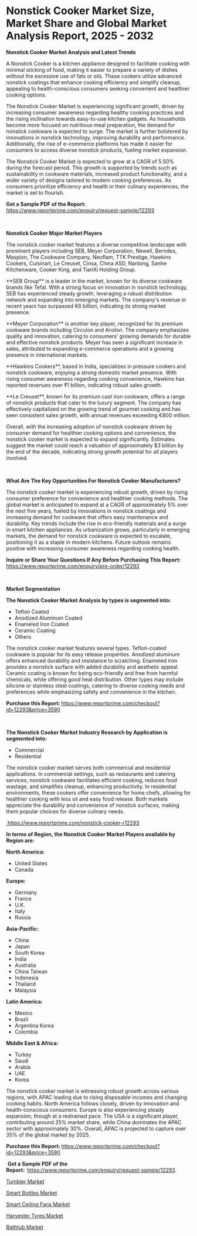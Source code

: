 <p><h1>Nonstick Cooker Market Size, Market Share and Global Market Analysis Report, 2025 - 2032</h1></p><p><strong>Nonstick Cooker Market Analysis and Latest Trends</strong></p>
<p><p>A Nonstick Cooker is a kitchen appliance designed to facilitate cooking with minimal sticking of food, making it easier to prepare a variety of dishes without the excessive use of fats or oils. These cookers utilize advanced nonstick coatings that enhance cooking efficiency and simplify cleanup, appealing to health-conscious consumers seeking convenient and healthier cooking options.</p><p>The Nonstick Cooker Market is experiencing significant growth, driven by increasing consumer awareness regarding healthy cooking practices and the rising inclination towards easy-to-use kitchen gadgets. As households become more focused on nutritious meal preparation, the demand for nonstick cookware is expected to surge. The market is further bolstered by innovations in nonstick technology, improving durability and performance. Additionally, the rise of e-commerce platforms has made it easier for consumers to access diverse nonstick products, fueling market expansion.</p><p>The Nonstick Cooker Market is expected to grow at a CAGR of 5.50% during the forecast period. This growth is supported by trends such as sustainability in cookware materials, increased product functionality, and a wider variety of designs tailored to modern cooking preferences. As consumers prioritize efficiency and health in their culinary experiences, the market is set to flourish.</p></p>
<p><strong>Get a Sample PDF of the Report:&nbsp;</strong> <a href="https://www.reportprime.com/enquiry/request-sample/12293?utm_campaign=1870&utm_medium=2&utm_source=Github&utm_content=ia&utm_term=18032025&utm_id=nonstick-cooker">https://www.reportprime.com/enquiry/request-sample/12293</a></p>
<p>&nbsp;</p>
<p><strong>Nonstick Cooker Major Market Players</strong></p>
<p><p>The nonstick cooker market features a diverse competitive landscape with prominent players including SEB, Meyer Corporation, Newell, Berndes, Maspion, The Cookware Company, Neoflam, TTK Prestige, Hawkins Cookers, Cuisinart, Le Creuset, Cinsa, China ASD, Nanlong, Sanhe Kitchenware, Cooker King, and TianXi Holding Group.</p><p>**SEB Group** is a leader in the market, known for its diverse cookware brands like Tefal. With a strong focus on innovation in nonstick technology, SEB has experienced steady growth, leveraging a robust distribution network and expanding into emerging markets. The company's revenue in recent years has surpassed €6 billion, indicating its strong market presence.</p><p>**Meyer Corporation** is another key player, recognized for its premium cookware brands including Circulon and Anolon. The company emphasizes quality and innovation, catering to consumers’ growing demands for durable and effective nonstick products. Meyer has seen a significant increase in sales, attributed to expanding e-commerce operations and a growing presence in international markets.</p><p>**Hawkins Cookers**, based in India, specializes in pressure cookers and nonstick cookware, enjoying a strong domestic market presence. With rising consumer awareness regarding cooking convenience, Hawkins has reported revenues over ₹1 billion, indicating robust sales growth.</p><p>**Le Creuset**, known for its premium cast iron cookware, offers a range of nonstick products that cater to the luxury segment. The company has effectively capitalized on the growing trend of gourmet cooking and has seen consistent sales growth, with annual revenues exceeding €800 million.</p><p>Overall, with the increasing adoption of nonstick cookware driven by consumer demand for healthier cooking options and convenience, the nonstick cooker market is expected to expand significantly. Estimates suggest the market could reach a valuation of approximately $3 billion by the end of the decade, indicating strong growth potential for all players involved.</p></p>
<p>&nbsp;</p>
<p><strong>What Are The Key Opportunities For Nonstick Cooker Manufacturers?</strong></p>
<p><p>The nonstick cooker market is experiencing robust growth, driven by rising consumer preference for convenience and healthier cooking methods. The global market is anticipated to expand at a CAGR of approximately 5% over the next five years, fueled by innovations in nonstick coatings and increasing demand for cookware that offers easy maintenance and durability. Key trends include the rise in eco-friendly materials and a surge in smart kitchen appliances. As urbanization grows, particularly in emerging markets, the demand for nonstick cookware is expected to escalate, positioning it as a staple in modern kitchens. Future outlook remains positive with increasing consumer awareness regarding cooking health.</p></p>
<p><strong>Inquire or Share Your Questions If Any Before Purchasing This Report:</strong> <a href="https://www.reportprime.com/enquiry/pre-order/12293?utm_campaign=1870&utm_medium=2&utm_source=Github&utm_content=ia&utm_term=18032025&utm_id=nonstick-cooker">https://www.reportprime.com/enquiry/pre-order/12293</a></p>
<p>&nbsp;</p>
<p><strong>Market Segmentation</strong></p>
<p><strong>The Nonstick Cooker Market Analysis by types is segmented into:</strong></p>
<p><ul><li>Teflon Coated</li><li>Anodized Aluminum Coated</li><li>Enameled Iron Coated</li><li>Ceramic Coating</li><li>Others</li></ul></p>
<p><p>The nonstick cooker market features several types. Teflon-coated cookware is popular for its easy release properties. Anodized aluminum offers enhanced durability and resistance to scratching. Enameled iron provides a nonstick surface with added durability and aesthetic appeal. Ceramic coating is known for being eco-friendly and free from harmful chemicals, while offering good heat distribution. Other types may include silicone or stainless steel coatings, catering to diverse cooking needs and preferences while emphasizing safety and convenience in the kitchen.</p></p>
<p><strong>Purchase this Report:&nbsp;</strong><a href="https://www.reportprime.com/checkout?id=12293&price=3590&utm_campaign=1870&utm_medium=2&utm_source=Github&utm_content=ia&utm_term=18032025&utm_id=nonstick-cooker">https://www.reportprime.com/checkout?id=12293&price=3590</a></p>
<p>&nbsp;</p>
<p><strong>The Nonstick Cooker Market Industry Research by Application is segmented into:</strong></p>
<p><ul><li>Commercial</li><li>Residential</li></ul></p>
<p><p>The nonstick cooker market serves both commercial and residential applications. In commercial settings, such as restaurants and catering services, nonstick cookware facilitates efficient cooking, reduces food wastage, and simplifies cleanup, enhancing productivity. In residential environments, these cookers offer convenience for home chefs, allowing for healthier cooking with less oil and easy food release. Both markets appreciate the durability and convenience of nonstick surfaces, making them popular choices for diverse culinary needs.</p></p>
<p><a href="https://www.reportprime.com/nonstick-cooker-r12293?utm_campaign=1870&utm_medium=2&utm_source=Github&utm_content=ia&utm_term=18032025&utm_id=nonstick-cooker">&nbsp;https://www.reportprime.com/nonstick-cooker-r12293</a></p>
<p><strong>In terms of Region, the Nonstick Cooker Market Players available by Region are:</strong></p>
<p>
    <p> <strong> North America: </strong>
        <ul>
            <li>United States</li>
            <li>Canada</li>
        </ul>
        </p> 
    <p> <strong> Europe: </strong>
        <ul>
            <li>Germany</li>
            <li>France</li>
            <li>U.K.</li>
            <li>Italy</li>
            <li>Russia</li>
        </ul>
        </p> 
    <p> <strong> Asia-Pacific: </strong>
        <ul>
            <li>China</li>
            <li>Japan</li>
            <li>South Korea</li>
            <li>India</li>
            <li>Australia</li>
            <li>China Taiwan</li>
            <li>Indonesia</li>
            <li>Thailand</li>
            <li>Malaysia</li>
        </ul>
        </p> 
    <p> <strong> Latin America: </strong>
        <ul>
            <li>Mexico</li>
            <li>Brazil</li>
            <li>Argentina Korea</li>
            <li>Colombia</li>
        </ul>
        </p> 
    <p> <strong> Middle East & Africa: </strong>
        <ul>
            <li>Turkey</li>
            <li>Saudi</li>
            <li>Arabia</li>
            <li>UAE</li>
            <li>Korea</li>
        </ul>
    </p>
    </p>
<p><p>The nonstick cooker market is witnessing robust growth across various regions, with APAC leading due to rising disposable incomes and changing cooking habits. North America follows closely, driven by innovation and health-conscious consumers. Europe is also experiencing steady expansion, though at a restrained pace. The USA is a significant player, contributing around 25% market share, while China dominates the APAC sector with approximately 30%. Overall, APAC is projected to capture over 35% of the global market by 2025.</p></p>
<p><strong>Purchase this Report: </strong><a href="https://www.reportprime.com/checkout?id=12293&price=3590&utm_campaign=1870&utm_medium=2&utm_source=Github&utm_content=ia&utm_term=18032025&utm_id=nonstick-cooker">https://www.reportprime.com/checkout?id=12293&price=3590</a></p>
<p>&nbsp;<strong>Get a Sample PDF of the Report:&nbsp;&nbsp;</strong><a href="https://www.reportprime.com/enquiry/request-sample/12293?utm_campaign=1870&utm_medium=2&utm_source=Github&utm_content=ia&utm_term=18032025&utm_id=nonstick-cooker">https://www.reportprime.com/enquiry/request-sample/12293</a></p>
<p><strong></strong></p>
<p><p><a href="https://github.com/evraltandre36/Market-Research-Report-List-1/blob/main/tumbler-market.md?utm_campaign=1870&utm_medium=2&utm_source=Github&utm_content=ia&utm_term=18032025&utm_id=nonstick-cooker">Tumbler Market</a></p><p><a href="https://github.com/coricnzati/Market-Research-Report-List-1/blob/main/smart-bottles-market.md?utm_campaign=1870&utm_medium=2&utm_source=Github&utm_content=ia&utm_term=18032025&utm_id=nonstick-cooker">Smart Bottles Market</a></p><p><a href="https://github.com/cavushjla/Market-Research-Report-List-1/blob/main/smart-ceiling-fans-market.md?utm_campaign=1870&utm_medium=2&utm_source=Github&utm_content=ia&utm_term=18032025&utm_id=nonstick-cooker">Smart Ceiling Fans Market</a></p><p><a href="https://github.com/hoppeellia6b/Market-Research-Report-List-1/blob/main/harvester-tyres-market.md?utm_campaign=1870&utm_medium=2&utm_source=Github&utm_content=ia&utm_term=18032025&utm_id=nonstick-cooker">Harvester Tyres Market</a></p><p><a href="https://github.com/kleyderoomes/Market-Research-Report-List-1/blob/main/bathtub-market.md?utm_campaign=1870&utm_medium=2&utm_source=Github&utm_content=ia&utm_term=18032025&utm_id=nonstick-cooker">Bathtub Market</a></p></p>